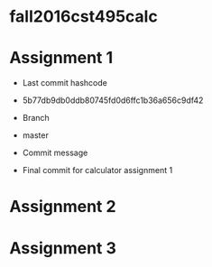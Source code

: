 # fall2016cst495calc

# Assignment 1
 - Last commit hashcode
  * 5b77db9db0ddb80745fd0d6ffc1b36a656c9df42
 - Branch 
  * master
 - Commit message
  * Final commit for calculator assignment 1

# Assignment 2

# Assignment 3
